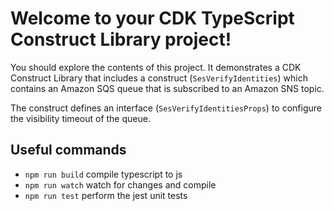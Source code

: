 # Welcome to your CDK TypeScript Construct Library project!

You should explore the contents of this project. It demonstrates a CDK Construct Library that includes a construct (`SesVerifyIdentities`)
which contains an Amazon SQS queue that is subscribed to an Amazon SNS topic.

The construct defines an interface (`SesVerifyIdentitiesProps`) to configure the visibility timeout of the queue.

## Useful commands

 * `npm run build`   compile typescript to js
 * `npm run watch`   watch for changes and compile
 * `npm run test`    perform the jest unit tests